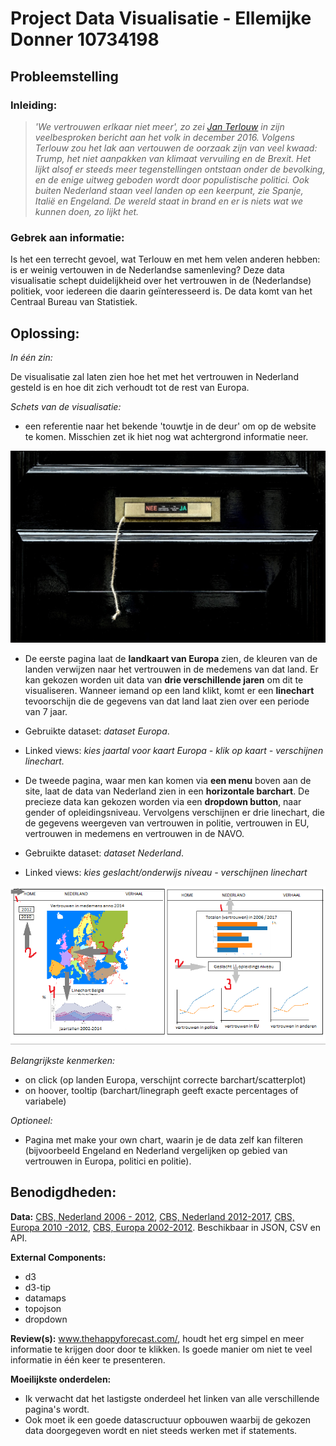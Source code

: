 # Project Data Visualisatie - Ellemijke Donner 10734198

## Probleemstelling

 ### Inleiding:

>*'We vertrouwen erlkaar niet meer', zo zei [Jan Terlouw](https://nos.nl/video/2146366-de-toespraak-van-jan-terlouw-bij-dwdd.html) in zijn veelbesproken bericht aan het volk in december 2016. Volgens Terlouw zou het lak aan vertouwen de oorzaak zijn van veel kwaad: Trump, het niet aanpakken van klimaat vervuiling en de Brexit. Het lijkt alsof er steeds meer tegenstellingen ontstaan onder de bevolking, en de enige uitweg geboden wordt door populistische politici. Ook buiten Nederland staan veel landen op een keerpunt, zie Spanje, Italië en Engeland. De wereld staat in brand en er is niets wat we kunnen doen, zo lijkt het.*

### Gebrek aan informatie:

Is het een terrecht gevoel, wat Terlouw en met hem velen anderen hebben: is er weinig vertouwen in de Nederlandse samenleving? Deze data visualisatie schept duidelijkheid over het vertrouwen in de (Nederlandse) politiek, voor iedereen die daarin geïnteresseerd is. De data komt van het Centraal Bureau van Statistiek.

## Oplossing:

*In één zin:*

De visualisatie zal laten zien hoe het met het vertrouwen in Nederland gesteld is en hoe dit zich verhoudt tot de rest van Europa.

*Schets van de visualisatie:*

- een referentie naar het bekende 'touwtje in de deur' om op de website te komen. Misschien zet ik hiet nog wat achtergrond informatie neer.

![Startpagina](docs/pagina1.jpg)

- De eerste pagina laat de **landkaart van Europa** zien, de kleuren van de landen verwijzen naar het vertrouwen in de medemens van dat land. Er kan gekozen worden uit data van **drie verschillende jaren** om dit te visualiseren. Wanneer iemand op een land klikt, komt er een **linechart** tevoorschijn die de gegevens van dat land laat zien over een periode van 7 jaar.
- Gebruikte dataset: *dataset Europa*.
- Linked views: *kies jaartal voor kaart Europa - klik op kaart - verschijnen linechart.*

- De tweede pagina, waar men kan komen via **een menu** boven aan de site, laat de data van Nederland zien in een **horizontale barchart**. De precieze data kan gekozen worden via een **dropdown button**, naar gender of opleidingsniveau. Vervolgens verschijnen er drie linechart, die de gegevens weergeven van vertrouwen in politie, vertrouwen in EU, vertrouwen in medemens en vertrouwen in de NAVO.
- Gebruikte dataset: *dataset Nederland*.
- Linked views: *kies geslacht/onderwijs niveau - verschijnen linechart*


![Pagina 1](docs/paginahoofd.png)


*Belangrijkste kenmerken:*
 - on click (op landen Europa, verschijnt correcte barchart/scatterplot)
 - on hoover, tooltip (barchart/linegraph geeft exacte percentages of variabele)

*Optioneel:*

- Pagina met make your own chart, waarin je de data zelf kan filteren (bijvoorbeeld Engeland en Nederland vergelijken op gebied van vertrouwen in Europa, politici en politie).

## Benodigdheden:

**Data:**
[CBS, Nederland 2006 - 2012](https://opendata.cbs.nl/statline/#/CBS/nl/dataset/71719NED/table?dl=8CA2), [CBS, Nederland 2012-2017](http://statline.cbs.nl/Statweb/publication/?VW=T&DM=SLNL&PA=82378ned), [CBS, Europa 2010 -2012](https://opendata.cbs.nl/statline/#/CBS/nl/dataset/80518NED/table?ts=1528103408258), [CBS, Europa 2002-2012](http://statline.cbs.nl/StatWeb/publication/?VW=T&DM=SLNL&PA=80518ned&D1=0-7&D2=0&D3=a&D4=a&HD=100816-1530&HDR=T&STB=G1,G2,G3). Beschikbaar in JSON, CSV en API.

**External Components:**
   - d3
   - d3-tip
   - datamaps
   - topojson
   - dropdown

**Review(s):**
www.thehappyforecast.com/, houdt het erg simpel en meer informatie te krijgen door door te klikken. Is goede manier om niet te veel informatie in één keer te presenteren.

**Moeilijkste onderdelen:**
 - Ik verwacht dat het lastigste onderdeel het linken van alle verschillende pagina's wordt.
 - Ook moet ik een goede datascructuur opbouwen waarbij de gekozen data doorgegeven wordt en niet steeds werken met if statements.

